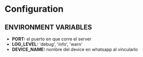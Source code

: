 # Configuration

## ENVIRONMENT VARIABLES
- **PORT:** el puerto en que corre el server
- **LOG_LEVEL:** 'debug', 'info', 'warn'
- **DEVICE_NAME:** nombre del device en whatsapp al vincularlo